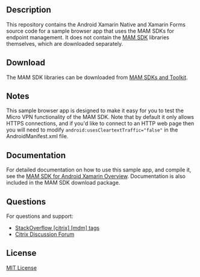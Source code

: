 ## Description

This repository contains the Android Xamarin Native and Xamarin Forms source code for a sample browser app that uses the MAM SDKs for endpoint management.  It does not contain the [MAM SDK](https://docs.citrix.com/en-us/mdx-toolkit/mam-sdk-overview.html) libraries themselves, which are downloaded separately.

## Download

The MAM SDK libraries can be downloaded from [MAM SDKs and Toolkit](https://www.citrix.com/downloads/citrix-endpoint-management/product-software/mdx-toolkit.html).

## Notes

This sample browser app is designed to make it easy for you to test the Micro VPN functionality of the MAM SDK. Note that by default it only allows HTTPS connections, and if you'd like to connect to an HTTP web page then you will need to modify `android:usesCleartextTraffic="false"` in the AndroidManifest.xml file.

## Documentation

For detailed documentation on how to use this sample app, and compile it, see the [MAM SDK for Android Xamarin Overview](https://developer.cloud.com/citrixworkspace/mobile-application-integration/xamarin-android/docs/overview).  Documentation is also included in the MAM SDK download package.

## Questions

For questions and support:

-  [StackOverflow [citrix] [mdm] tags](https://stackoverflow.com/questions/tagged/mdm+citrix)
-  [Citrix Discussion Forum](https://discussions.citrix.com/forum/1797-mobile-app-management-mam/)

## License

[MIT License](./LICENSE)
